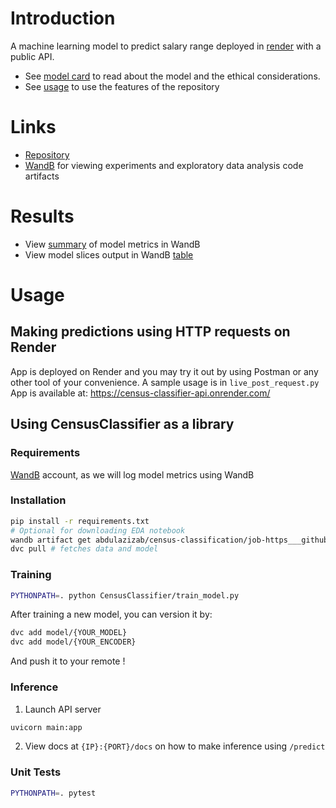 # Introduction
A machine learning model to predict salary range deployed in [render](https://render.com/) with a public API.
- See [model card](docs/model_card.md) to read about the model and the ethical considerations.
- See [usage](#usage) to use the features of the repository
# Links

- [Repository](https://github.com/abdulazizab2/CensusClassifier)
- [WandB](https://wandb.ai/abdulazizab/census-classification?workspace=user-abdulazizab) for viewing experiments and exploratory data analysis code artifacts

# Results
- View [summary](https://wandb.ai/abdulazizab/census-classification/runs/z9f34iok/overview?workspace=user-abdulazizab) of model metrics in WandB
- View model slices output in WandB [table](https://wandb.ai/abdulazizab/census-classification/runs/h83eqmjg?workspace=user-abdulazizab)

# Usage

## Making predictions using HTTP requests on Render
App is deployed on Render and you may try it out by using Postman or any other tool of your convenience. A sample usage is in ```live_post_request.py```
App is available at: https://census-classifier-api.onrender.com/
## Using CensusClassifier as a library

### Requirements
[WandB](wandb.ai) account, as we will log model metrics using WandB

### Installation

```bash
pip install -r requirements.txt
# Optional for downloading EDA notebook
wandb artifact get abdulazizab/census-classification/job-https___github.com_abdulazizab2_CensusClassifier.git_explore_census_dataset.ipynb:latest
dvc pull # fetches data and model
```

### Training
```bash
PYTHONPATH=. python CensusClassifier/train_model.py
```
After training a new model, you can version it by:
```bash
dvc add model/{YOUR_MODEL}
dvc add model/{YOUR_ENCODER}
```
And push it to your remote !
### Inference
1. Launch API server
```bash
uvicorn main:app
```
2. View docs at ```{IP}:{PORT}/docs``` on how to make inference using ```/predict```
### Unit Tests
```bash
PYTHONPATH=. pytest
```